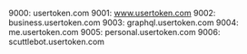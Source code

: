 9000: usertoken.com
9001: www.usertoken.com
9002: business.usertoken.com
9003: graphql.usertoken.com
9004: me.usertoken.com
9005: personal.usertoken.com
9006: scuttlebot.usertoken.com
